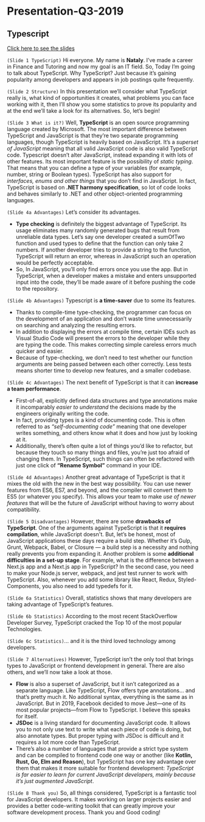 # Presentation-Q3-2019

## Typescript

[Click here to see the slides](https://jovial-ardinghelli-9b72f2.netlify.com/)

`(Slide 1 TypeScript)`
Hi everyone. My name is **Nataly**. I’ve made a career in Finance and Tutoring and now my goal is an IT field.
So, Today I’m going to talk about TypeScript. Why TypeScript? Just because it’s gaining popularity among developers and appears in job postings quite frequently.

`(Slide 2 Structure)`
In this presentation we’ll consider what TypeScript really is, what kind of opportunities it creates, what problems you can face working with it, then I’ll show you some statistics to prove its popularity and at the end we’ll take a look for its alternatives.
So, let’s begin!

`(Slide 3 What is it?)`
Well, **TypeScript** is an open source programming language created by Microsoft.
The most important difference between TypeScript and JavaScript is that they’re two separate programming languages, though TypeScript is heavily based on JavaScript. It’s a _superset of JavaScript_ meaning that all valid JavaScript code is also valid TypeScript code.
Typescript doesn’t alter JavaScript, instead expanding it with lots of other features. Its most important feature is the possibility of _static typing_. That means that you can define a type of your variables (for example, number, string or Boolean types).
TypeScript has also support for _interfaces, enums and other things_ that you don’t find in JavaScript.
In fact, TypeScript is based on **.NET harmony specification**, so lot of code looks and behaves similarly to .NET and other object-oriented programming languages.

`(Slide 4a Advantages)`
Let’s consider its advantages.

- **Type checking** is definitely the biggest advantage of TypeScript. Its usage eliminates many randomly generated bugs that result from unreliable data types.
  Let’s say one developer created a sumOfTwo function and used types to define that the function can only take 2 numbers. If another developer tries to provide a string to the function, TypeScript will return an error, whereas in JavaScript such an operation would be perfectly acceptable.
- So, In JavaScript, you’ll only find errors once you use the app. But in TypeScript, when a developer makes a mistake and enters unsupported input into the code, they’ll be made aware of it before pushing the code to the repository.

`(Slide 4b Advantages)`
Typescript is **a time-saver** due to some its features.

- Thanks to compile-time type-checking, the programmer can focus on the development of an application and don’t waste time unnecessarily on searching and analyzing the resulting errors.
- In addition to displaying the errors at compile time, certain IDEs such as Visual Studio Code will present the errors to the developer while they are typing the code. This makes correcting simple careless errors much quicker and easier.
- Because of type-checking, we don’t need to test whether our function arguments are being passed between each other correctly. Less tests means shorter time to develop new features, and a smaller codebase.

`(Slide 4c Advantages)`
The next benefit of TypeScript is that it can **increase a team performance**.

- First-of-all, explicitly defined data structures and type annotations make it incomparably _easier to understand_ the decisions made by the engineers originally writing the code.
- In fact, providing types is a kind of documenting code. This is often referred to as _“self-documenting code”_ meaning that one developer writes something, and others know what it does and how just by looking at it.
- Additionally, there’s often quite a lot of things you’d like to refactor, but because they touch so many things and files, you’re just too afraid of changing them. In TypeScript, such things can often be refactored with just one click of **“Rename Symbol”** command in your IDE.

`(Slide 4d Advantages)`
Another great advantage of TypeScript is that it mixes the old with the new in the best way possibility. You can use newer features from ES6, ES7, and beyond, and the compiler will convert them to ES5 (or whatever you specify). This allows your team to make _use of newer features_ that will be the future of JavaScript without having to worry about compatibility.

`(Slide 5 Disadvantages)`
However, there are some **drawbacks of TypeScript**.
One of the arguments against TypeScript is that it **requires compilation**, while JavaScript doesn't. But, let’s be honest, most of JavaScript applications these days require a build step. Whether it’s Gulp, Grunt, Webpack, Babel, or Closure — a build step is a necessity and nothing really prevents you from expanding it.
Another problem is some **additional difficulties in a set-up stage**. For example, what is the difference between a Next.js app and a Next.js app in TypeScript? In the second case, you need to make your Node.js server, webpack, and jest test runner to work with TypeScript. Also, whenever you add some library like React, Redux, Styled-Components, you also need to add typedefs for it.

`(Slide 6a Statistics)`
Overall, statistics shows that many developers are taking advantage of TypeScript’s features.

`(Slide 6b Statistics)` According to the most recent StackOverflow Developer Survey, TypeScript cracked the Top 10 of the most popular Technologies.

`(Slide 6c Statistics)`... and it is the third loved technology among developers.

`(Slide 7 Alternatives)`
However, TypeScript isn’t the only tool that brings types to JavaScript or frontend development in general. There are also others, and we’ll now take a look at those.

- **Flow** is also a superset of JavaScript, but it isn’t categorized as a separate language. Like TypeScript, Flow offers type annotations… and that’s pretty much it. No additional syntax, everything is the same as in JavaScript. But in 2019, Facebook decided to move Jest—one of its most popular projects—from Flow to TypeScript. I believe this speaks for itself.
- **JSDoc** is a living standard for documenting JavaScript code. It allows you to not only use text to write what each piece of code is doing, but also annotate types. But proper typing with JSDoc is difficult and it requires a lot more code than TypeScript.
- There’s also a number of languages that provide a strict type system and can be compiled to frontend code one way or another (like **Kotlin, Rust, Go, Elm and Reason**), but TypeScript has one key advantage over them that makes it more suitable for frontend development: _TypeScript is far easier to learn for current JavaScript developers, mainly because it’s just augmented JavaScript_.

`(Slide 8 Thank you)`
So, all things considered, TypeScript is a fantastic tool for JavaScript developers. It makes working on larger projects easier and provides a better code-writing toolkit that can greatly improve your software development process.
Thank you and Good coding!

